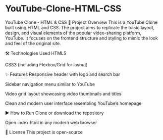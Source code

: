 # YouTube-Clone-HTML-CSS
YouTube Clone - HTML & CSS
📖 Project Overview
This is a YouTube Clone built using HTML and CSS. The project aims to replicate the basic layout, design, and visual elements of the popular video-sharing platform, YouTube. It focuses on the frontend structure and styling to mimic the look and feel of the original site.

🛠️ Technologies Used
HTML5

CSS3 (including Flexbox/Grid for layout)

✨ Features
Responsive header with logo and search bar

Sidebar navigation menu similar to YouTube

Video grid layout showcasing video thumbnails and titles

Clean and modern user interface resembling YouTube’s homepage

▶️ How to Run
Clone or download the repository

Open index.html in any modern web browser

📄 License
This project is open-source 
